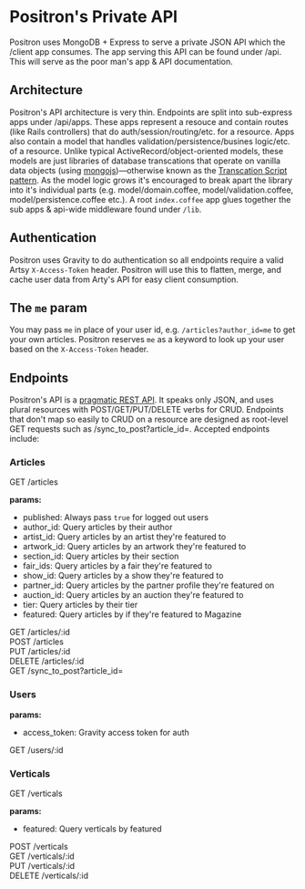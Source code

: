 # Positron's Private API

Positron uses MongoDB + Express to serve a private JSON API which the /client app consumes. The app serving this API can be found under /api. This will serve as the poor man's app & API documentation.

## Architecture

Positron's API architecture is very thin. Endpoints are split into sub-express apps under /api/apps. These apps represent a resouce and contain routes (like Rails controllers) that do auth/session/routing/etc. for a resource. Apps also contain a model that handles validation/persistence/busines logic/etc. of a resource. Unlike typical ActiveRecord/object-oriented models, these models are just libraries of database transcations that operate on vanilla data objects (using [mongojs](https://github.com/mafintosh/mongojs))—otherwise known as the [Transcation Script pattern](http://martinfowler.com/eaaCatalog/transactionScript.html). As the model logic grows it's encouraged to break apart the library into it's individual parts (e.g. model/domain.coffee, model/validation.coffee, model/persistence.coffee etc.). A root `index.coffee` app glues together the sub apps & api-wide middleware found under `/lib`.

## Authentication

Positron uses Gravity to do authentication so all endpoints require a valid Artsy `X-Access-Token` header. Positron will use this to flatten, merge, and cache user data from Arty's API for easy client consumption.

## The `me` param

You may pass `me` in place of your user id, e.g. `/articles?author_id=me` to get your own articles. Positron reserves `me` as a keyword to look up your user based on the `X-Access-Token` header.

## Endpoints

Positron's API is a [pragmatic REST API](https://blog.apigee.com/detail/api_design_a_new_model_for_pragmatic_rest). It speaks only JSON, and uses plural resources with POST/GET/PUT/DELETE verbs for CRUD. Endpoints that don't map so easily to CRUD on a resource are designed as root-level GET requests such as /sync_to_post?article_id=. Accepted endpoints include:

### Articles

GET /articles

**params:**

- published: Always pass `true` for logged out users
- author_id: Query articles by their author
- artist_id: Query articles by an artist they're featured to
- artwork_id: Query articles by an artwork they're featured to
- section_id: Query articles by their section
- fair_ids: Query articles by a fair they're featured to
- show_id: Query articles by a show they're featured to
- partner_id: Query articles by the partner profile they're featured on
- auction_id: Query articles by an auction they're featured to
- tier: Query articles by their tier
- featured: Query articles by if they're featured to Magazine

GET /articles/:id  
POST /articles  
PUT /articles/:id  
DELETE /articles/:id  
GET /sync\_to\_post?article_id=

### Users

**params:**

- access_token: Gravity access token for auth

GET /users/:id

### Verticals

GET /verticals

**params:**

- featured: Query verticals by featured

POST /verticals  
GET /verticals/:id  
PUT /verticals/:id  
DELETE /verticals/:id
